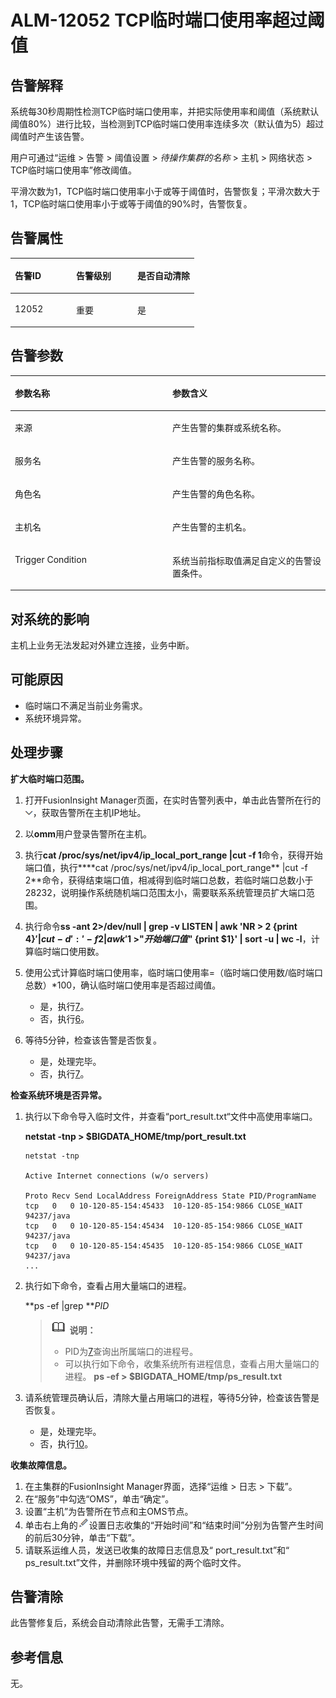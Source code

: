 # ALM-12052 TCP临时端口使用率超过阈值<a name="ALM-12052"></a>

## 告警解释<a name="section41396267"></a>

系统每30秒周期性检测TCP临时端口使用率，并把实际使用率和阈值（系统默认阈值80%）进行比较，当检测到TCP临时端口使用率连续多次（默认值为5）超过阈值时产生该告警。

用户可通过“运维 \> 告警 \> 阈值设置 \>  _待操作集群的名称_  \> 主机 \> 网络状态 \> TCP临时端口使用率”修改阈值。

平滑次数为1，TCP临时端口使用率小于或等于阈值时，告警恢复；平滑次数大于1，TCP临时端口使用率小于或等于阈值的90%时，告警恢复。

## 告警属性<a name="section37022085"></a>

<a name="table52321376"></a>
<table><thead align="left"><tr id="row39266406"><th class="cellrowborder" valign="top" width="33.33333333333333%" id="mcps1.1.4.1.1"><p id="p26462316"><a name="p26462316"></a><a name="p26462316"></a>告警ID</p>
</th>
<th class="cellrowborder" valign="top" width="33.33333333333333%" id="mcps1.1.4.1.2"><p id="p63072822"><a name="p63072822"></a><a name="p63072822"></a>告警级别</p>
</th>
<th class="cellrowborder" valign="top" width="33.33333333333333%" id="mcps1.1.4.1.3"><p id="p8624940"><a name="p8624940"></a><a name="p8624940"></a>是否自动清除</p>
</th>
</tr>
</thead>
<tbody><tr id="row27531576"><td class="cellrowborder" valign="top" width="33.33333333333333%" headers="mcps1.1.4.1.1 "><p id="p15465151"><a name="p15465151"></a><a name="p15465151"></a>12052</p>
</td>
<td class="cellrowborder" valign="top" width="33.33333333333333%" headers="mcps1.1.4.1.2 "><p id="p44717739"><a name="p44717739"></a><a name="p44717739"></a>重要</p>
</td>
<td class="cellrowborder" valign="top" width="33.33333333333333%" headers="mcps1.1.4.1.3 "><p id="p65367140"><a name="p65367140"></a><a name="p65367140"></a>是</p>
</td>
</tr>
</tbody>
</table>

## 告警参数<a name="section64763312"></a>

<a name="table60246993"></a>
<table><thead align="left"><tr id="row16742709"><th class="cellrowborder" valign="top" width="50%" id="mcps1.1.3.1.1"><p id="p13982213"><a name="p13982213"></a><a name="p13982213"></a>参数名称</p>
</th>
<th class="cellrowborder" valign="top" width="50%" id="mcps1.1.3.1.2"><p id="p58817486"><a name="p58817486"></a><a name="p58817486"></a>参数含义</p>
</th>
</tr>
</thead>
<tbody><tr id="row2773114823717"><td class="cellrowborder" valign="top" width="50%" headers="mcps1.1.3.1.1 "><p id="p17935380415"><a name="p17935380415"></a><a name="p17935380415"></a>来源</p>
</td>
<td class="cellrowborder" valign="top" width="50%" headers="mcps1.1.3.1.2 "><p id="p187931338134115"><a name="p187931338134115"></a><a name="p187931338134115"></a>产生告警的集群或系统名称。</p>
</td>
</tr>
<tr id="row66595895"><td class="cellrowborder" valign="top" width="50%" headers="mcps1.1.3.1.1 "><p id="p25558376"><a name="p25558376"></a><a name="p25558376"></a>服务名</p>
</td>
<td class="cellrowborder" valign="top" width="50%" headers="mcps1.1.3.1.2 "><p id="p56962570"><a name="p56962570"></a><a name="p56962570"></a>产生告警的服务名称。</p>
</td>
</tr>
<tr id="row42901084"><td class="cellrowborder" valign="top" width="50%" headers="mcps1.1.3.1.1 "><p id="p52435818"><a name="p52435818"></a><a name="p52435818"></a>角色名</p>
</td>
<td class="cellrowborder" valign="top" width="50%" headers="mcps1.1.3.1.2 "><p id="p19442876"><a name="p19442876"></a><a name="p19442876"></a>产生告警的角色名称。</p>
</td>
</tr>
<tr id="row40768163"><td class="cellrowborder" valign="top" width="50%" headers="mcps1.1.3.1.1 "><p id="p13886870"><a name="p13886870"></a><a name="p13886870"></a>主机名</p>
</td>
<td class="cellrowborder" valign="top" width="50%" headers="mcps1.1.3.1.2 "><p id="p51094723"><a name="p51094723"></a><a name="p51094723"></a>产生告警的主机名。</p>
</td>
</tr>
<tr id="row57199326"><td class="cellrowborder" valign="top" width="50%" headers="mcps1.1.3.1.1 "><p id="p2633810"><a name="p2633810"></a><a name="p2633810"></a>Trigger Condition</p>
</td>
<td class="cellrowborder" valign="top" width="50%" headers="mcps1.1.3.1.2 "><p id="p12012051"><a name="p12012051"></a><a name="p12012051"></a>系统当前指标取值满足自定义的告警设置条件。</p>
</td>
</tr>
</tbody>
</table>

## 对系统的影响<a name="section45998902"></a>

主机上业务无法发起对外建立连接，业务中断。

## 可能原因<a name="section11336934"></a>

-   临时端口不满足当前业务需求。
-   系统环境异常。

## 处理步骤<a name="section34923547"></a>

**扩大临时端口范围。**

1.  打开FusionInsight Manager页面，在实时告警列表中，单击此告警所在行的![](figures/zh-cn_image_0263895749.png)，获取告警所在主机IP地址。
2.  以**omm**用户登录告警所在主机。
3.  执行**cat /proc/sys/net/ipv4/ip\_local\_port\_range |cut -f 1**命令，获得开始端口值，执行****cat /proc/sys/net/ipv4/ip\_local\_port\_range**  |cut -f 2**命令，获得结束端口值，相减得到临时端口总数，若临时端口总数小于28232，说明操作系统随机端口范围太小，需要联系系统管理员扩大端口范围。
4.  执行命令**ss -ant 2\>/dev/null | grep -v LISTEN | awk 'NR \> 2 \{print $4\}'|cut -d ':' -f 2 | awk '$1 \>"_开始端口值_" \{print $1\}' | sort -u | wc -l**，计算临时端口使用数。
5.  使用公式计算临时端口使用率，临时端口使用率=（临时端口使用数/临时端口总数）\*100，确认临时端口使用率是否超过阈值。
    -   是，执行[7](#li62811777151245)。
    -   否，执行[6](#li5574623151245)。

6.  <a name="li5574623151245"></a>等待5分钟，检查该告警是否恢复。
    -   是，处理完毕。
    -   否，执行[7](#li62811777151245)。


**检查系统环境是否异常。**

1.  <a name="li62811777151245"></a>执行以下命令导入临时文件，并查看“port\_result.txt“文件中高使用率端口。

    **netstat -tnp \> $BIGDATA\_HOME/tmp/port\_result.txt**

    ```
    netstat -tnp 
    
    Active Internet connections (w/o servers)
    
    Proto Recv Send LocalAddress ForeignAddress State PID/ProgramName tcp   0   0 10-120-85-154:45433  10-120-85-154:9866 CLOSE_WAIT 94237/java 
    tcp   0   0 10-120-85-154:45434  10-120-85-154:9866 CLOSE_WAIT 94237/java 
    tcp   0   0 10-120-85-154:45435  10-120-85-154:9866 CLOSE_WAIT 94237/java 
    ...
    ```

2.  执行如下命令，查看占用大量端口的进程。

    **ps -ef |grep **_PID_

    >![](public_sys-resources/icon-note.gif) **说明：** 
    >-   PID为[7](#li62811777151245)查询出所属端口的进程号。
    >-   可以执行如下命令，收集系统所有进程信息，查看占用大量端口的进程。
    >    **ps -ef \> $BIGDATA\_HOME/tmp/ps\_result.txt**

3.  请系统管理员确认后，清除大量占用端口的进程，等待5分钟，检查该告警是否恢复。
    -   是，处理完毕。
    -   否，执行[10](#li65563174151245)。


**收集故障信息。**

1.  <a name="li65563174151245"></a>在主集群的FusionInsight Manager界面，选择“运维 \> 日志 \> 下载”。
2.  在“服务”中勾选“OMS”，单击“确定”。
3.  设置“主机”为告警所在节点和主OMS节点。
4.  单击右上角的![](figures/zh-cn_image_0263895382.png)设置日志收集的“开始时间”和“结束时间”分别为告警产生时间的前后30分钟，单击“下载”。
5.  请联系运维人员，发送已收集的故障日志信息及“ port\_result.txt”和“ ps\_result.txt”文件，并删除环境中残留的两个临时文件。

## 告警清除<a name="section169311343318"></a>

此告警修复后，系统会自动清除此告警，无需手工清除。

## 参考信息<a name="section45876468"></a>

无。

